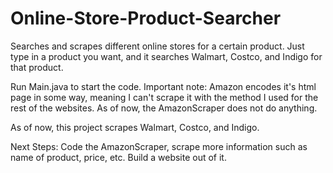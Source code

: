 # Online-Store-Product-Searcher
Searches and scrapes different online stores for a certain product. Just type in a product you want, and it searches Walmart, Costco, and Indigo for that product.

Run Main.java to start the code.
Important note: Amazon encodes it's html page in some way, meaning I can't scrape it with the method I used for the rest of the websites. As of now, the AmazonScraper does not do anything. 

As of now, this project scrapes Walmart, Costco, and Indigo.

Next Steps: Code the AmazonScraper, scrape more information such as name of product, price, etc. Build a website out of it.
